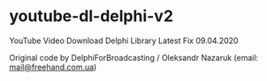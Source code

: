 # youtube-dl-delphi-v2
YouTube Video Download Delphi Library Latest Fix 09.04.2020

Original code by DelphiForBroadcasting / Oleksandr Nazaruk (email: mail@freehand.com.ua)
